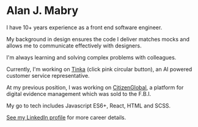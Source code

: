 # Alan J. Mabry

I have 10+ years experience as a front end software engineer.

My background in design ensures the code I deliver matches mocks and allows me to communicate effectively with designers.

I'm always learning and solving complex problems with colleagues.

Currently, I'm working on [Tinka](https://www.t-mobile.at) (click pink circular button), an AI powered customer service representative.


At my previous position, I was working on [CitizenGlobal](https://corp.citizenglobal.com), a platform for digital evidence management which was sold to the F.B.I.

My go to tech includes Javascript ES6+, React, HTML and SCSS.

[See my LinkedIn profile](https://www.linkedin.com/in/alanmabry) for more career details.
